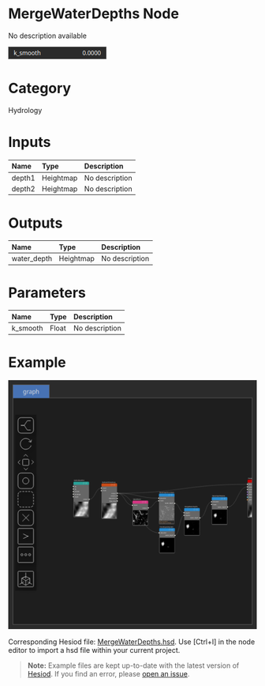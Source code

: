 
MergeWaterDepths Node
=====================


No description available



![img](../../images/nodes/MergeWaterDepths_settings.png)


# Category


Hydrology
# Inputs

|Name|Type|Description|
| :--- | :--- | :--- |
|depth1|Heightmap|No description|
|depth2|Heightmap|No description|

# Outputs

|Name|Type|Description|
| :--- | :--- | :--- |
|water_depth|Heightmap|No description|

# Parameters

|Name|Type|Description|
| :--- | :--- | :--- |
|k_smooth|Float|No description|

# Example


![img](../../images/nodes/MergeWaterDepths_hsd_example.png)

Corresponding Hesiod file: [MergeWaterDepths.hsd](../../examples/MergeWaterDepths.hsd). Use [Ctrl+I] in the node editor to import a hsd file within your current project. 

> **Note:** Example files are kept up-to-date with the latest version of [Hesiod](https://github.com/otto-link/Hesiod).
> If you find an error, please [open an issue](https://github.com/otto-link/Hesiod/issues).

